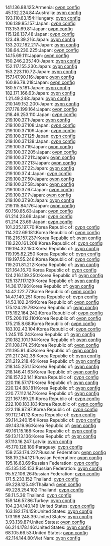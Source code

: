 141.136.88.125:Armenia: [ovpn config](vpn/141_136_88_125.ovpn)  
45.132.224.84:Australia: [ovpn config](vpn/45_132_224_84.ovpn)  
193.110.63.154:Hungary: [ovpn config](vpn/193_110_63_154.ovpn)  
106.139.85.157:Japan: [ovpn config](vpn/106_139_85_157.ovpn)  
113.153.69.81:Japan: [ovpn config](vpn/113_153_69_81.ovpn)  
115.126.137.48:Japan: [ovpn config](vpn/115_126_137_48.ovpn)  
123.48.39.216:Japan: [ovpn config](vpn/123_48_39_216.ovpn)  
133.202.182.217:Japan: [ovpn config](vpn/133_202_182_217.ovpn)  
138.64.230.225:Japan: [ovpn config](vpn/138_64_230_225.ovpn)  
14.15.69.111:Japan: [ovpn config](vpn/14_15_69_111.ovpn)  
150.246.235.140:Japan: [ovpn config](vpn/150_246_235_140.ovpn)  
152.117.155.230:Japan: [ovpn config](vpn/152_117_155_230.ovpn)  
153.223.110.72:Japan: [ovpn config](vpn/153_223_110_72.ovpn)  
157.147.90.116:Japan: [ovpn config](vpn/157_147_90_116.ovpn)  
160.86.78.218:Japan: [ovpn config](vpn/160_86_78_218.ovpn)  
180.57.5.181:Japan: [ovpn config](vpn/180_57_5_181.ovpn)  
182.171.166.63:Japan: [ovpn config](vpn/182_171_166_63.ovpn)  
1.21.49.248:Japan: [ovpn config](vpn/1_21_49_248.ovpn)  
210.149.152.200:Japan: [ovpn config](vpn/210_149_152_200.ovpn)  
217.178.199.164:Japan: [ovpn config](vpn/217_178_199_164.ovpn)  
218.46.253.110:Japan: [ovpn config](vpn/218_46_253_110.ovpn)  
219.100.37.1:Japan: [ovpn config](vpn/219_100_37_1.ovpn)  
219.100.37.108:Japan: [ovpn config](vpn/219_100_37_108.ovpn)  
219.100.37.109:Japan: [ovpn config](vpn/219_100_37_109.ovpn)  
219.100.37.125:Japan: [ovpn config](vpn/219_100_37_125.ovpn)  
219.100.37.138:Japan: [ovpn config](vpn/219_100_37_138.ovpn)  
219.100.37.19:Japan: [ovpn config](vpn/219_100_37_19.ovpn)  
219.100.37.205:Japan: [ovpn config](vpn/219_100_37_205.ovpn)  
219.100.37.211:Japan: [ovpn config](vpn/219_100_37_211.ovpn)  
219.100.37.213:Japan: [ovpn config](vpn/219_100_37_213.ovpn)  
219.100.37.22:Japan: [ovpn config](vpn/219_100_37_22.ovpn)  
219.100.37.4:Japan: [ovpn config](vpn/219_100_37_4.ovpn)  
219.100.37.50:Japan: [ovpn config](vpn/219_100_37_50.ovpn)  
219.100.37.58:Japan: [ovpn config](vpn/219_100_37_58.ovpn)  
219.100.37.67:Japan: [ovpn config](vpn/219_100_37_67.ovpn)  
219.100.37.7:Japan: [ovpn config](vpn/219_100_37_7.ovpn)  
219.100.37.90:Japan: [ovpn config](vpn/219_100_37_90.ovpn)  
219.115.84.176:Japan: [ovpn config](vpn/219_115_84_176.ovpn)  
60.150.85.63:Japan: [ovpn config](vpn/60_150_85_63.ovpn)  
61.214.23.69:Japan: [ovpn config](vpn/61_214_23_69.ovpn)  
61.214.23.69:Japan: [ovpn config](vpn/61_214_23_69.ovpn)  
101.235.197.70:Korea Republic of: [ovpn config](vpn/101_235_197_70.ovpn)  
114.202.69.181:Korea Republic of: [ovpn config](vpn/114_202_69_181.ovpn)  
118.216.157.237:Korea Republic of: [ovpn config](vpn/118_216_157_237.ovpn)  
118.220.161.208:Korea Republic of: [ovpn config](vpn/118_220_161_208.ovpn)  
119.194.32.150:Korea Republic of: [ovpn config](vpn/119_194_32_150.ovpn)  
119.195.82.250:Korea Republic of: [ovpn config](vpn/119_195_82_250.ovpn)  
119.197.55.246:Korea Republic of: [ovpn config](vpn/119_197_55_246.ovpn)  
119.201.81.212:Korea Republic of: [ovpn config](vpn/119_201_81_212.ovpn)  
121.164.16.70:Korea Republic of: [ovpn config](vpn/121_164_16_70.ovpn)  
124.216.139.250:Korea Republic of: [ovpn config](vpn/124_216_139_250.ovpn)  
125.137.117.129:Korea Republic of: [ovpn config](vpn/125_137_117_129.ovpn)  
14.36.17.196:Korea Republic of: [ovpn config](vpn/14_36_17_196.ovpn)  
14.42.122.77:Korea Republic of: [ovpn config](vpn/14_42_122_77.ovpn)  
14.47.140.251:Korea Republic of: [ovpn config](vpn/14_47_140_251.ovpn)  
14.53.102.249:Korea Republic of: [ovpn config](vpn/14_53_102_249.ovpn)  
175.124.29.79:Korea Republic of: [ovpn config](vpn/175_124_29_79.ovpn)  
175.192.164.242:Korea Republic of: [ovpn config](vpn/175_192_164_242.ovpn)  
175.200.112.110:Korea Republic of: [ovpn config](vpn/175_200_112_110.ovpn)  
175.215.8.68:Korea Republic of: [ovpn config](vpn/175_215_8_68.ovpn)  
183.102.43.104:Korea Republic of: [ovpn config](vpn/183_102_43_104.ovpn)  
1.245.115.24:Korea Republic of: [ovpn config](vpn/1_245_115_24.ovpn)  
210.182.101.194:Korea Republic of: [ovpn config](vpn/210_182_101_194.ovpn)  
211.108.174.25:Korea Republic of: [ovpn config](vpn/211_108_174_25.ovpn)  
211.195.91.45:Korea Republic of: [ovpn config](vpn/211_195_91_45.ovpn)  
211.217.242.38:Korea Republic of: [ovpn config](vpn/211_217_242_38.ovpn)  
211.219.218.46:Korea Republic of: [ovpn config](vpn/211_219_218_46.ovpn)  
218.145.251.15:Korea Republic of: [ovpn config](vpn/218_145_251_15.ovpn)  
218.146.41.63:Korea Republic of: [ovpn config](vpn/218_146_41_63.ovpn)  
218.157.22.141:Korea Republic of: [ovpn config](vpn/218_157_22_141.ovpn)  
220.116.57.171:Korea Republic of: [ovpn config](vpn/220_116_57_171.ovpn)  
220.124.88.181:Korea Republic of: [ovpn config](vpn/220_124_88_181.ovpn)  
220.77.112.147:Korea Republic of: [ovpn config](vpn/220_77_112_147.ovpn)  
221.167.189.29:Korea Republic of: [ovpn config](vpn/221_167_189_29.ovpn)  
222.100.183.183:Korea Republic of: [ovpn config](vpn/222_100_183_183.ovpn)  
222.118.97.87:Korea Republic of: [ovpn config](vpn/222_118_97_87.ovpn)  
39.112.141.12:Korea Republic of: [ovpn config](vpn/39_112_141_12.ovpn)  
39.114.240.154:Korea Republic of: [ovpn config](vpn/39_114_240_154.ovpn)  
49.143.19.96:Korea Republic of: [ovpn config](vpn/49_143_19_96.ovpn)  
49.161.15.168:Korea Republic of: [ovpn config](vpn/49_161_15_168.ovpn)  
59.13.113.136:Korea Republic of: [ovpn config](vpn/59_13_113_136.ovpn)  
87.110.16.247:Latvia: [ovpn config](vpn/87_110_16_247.ovpn)  
45.170.128.189:Paraguay: [ovpn config](vpn/45_170_128_189.ovpn)  
159.253.174.227:Russian Federation: [ovpn config](vpn/159_253_174_227.ovpn)  
188.19.254.121:Russian Federation: [ovpn config](vpn/188_19_254_121.ovpn)  
195.16.63.69:Russian Federation: [ovpn config](vpn/195_16_63_69.ovpn)  
45.135.135.153:Russian Federation: [ovpn config](vpn/45_135_135_153.ovpn)  
95.52.106.26:Russian Federation: [ovpn config](vpn/95_52_106_26.ovpn)  
171.5.233.152:Thailand: [ovpn config](vpn/171_5_233_152.ovpn)  
49.228.125.49:Thailand: [ovpn config](vpn/49_228_125_49.ovpn)  
49.228.254.102:Thailand: [ovpn config](vpn/49_228_254_102.ovpn)  
58.11.5.36:Thailand: [ovpn config](vpn/58_11_5_36.ovpn)  
159.146.57.86:Turkey: [ovpn config](vpn/159_146_57_86.ovpn)  
104.234.140.149:United States: [ovpn config](vpn/104_234_140_149.ovpn)  
163.182.174.159:United States: [ovpn config](vpn/163_182_174_159.ovpn)  
173.198.248.39:United States: [ovpn config](vpn/173_198_248_39.ovpn)  
3.93.139.87:United States: [ovpn config](vpn/3_93_139_87.ovpn)  
66.214.178.146:United States: [ovpn config](vpn/66_214_178_146.ovpn)  
68.105.66.53:United States: [ovpn config](vpn/68_105_66_53.ovpn)  
42.114.144.80:Viet Nam: [ovpn config](vpn/42_114_144_80.ovpn)  
